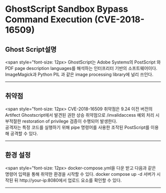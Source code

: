 # GhostScript Sandbox Bypass Command Execution (CVE-2018-16509)

## Ghost Script설명
<span style="font-size: 12px>
GhostScript는 Adobe Systems의 PostScript 와 PDF page description languages를 해석하는 인터프리터 기반의 소프트웨어이다.  
ImageMagick과 Python PIL 과 같은 image processing library에 널리 쓰인다. </span>

--------------------------------------------------------------------------------------------------------------------
## 취약점
<span style="font-size: 12px>
CVE-2018-16509 취약점은 9.24 이전 버전의 Artifect Ghostscript에서 발견된 권한 상승 취약점으로
/invalidaccess 예외 처리 시 부적절한 restoration of privilege 검증이 수행되어 발생한다.  
공격자는 특정 코드를 실행하기 위해 pipe 명령어를 사용한 조작된 PostScript를 이용해 공격할 수 있다.</span>

--------------------------------------------------------------------------------------------------------------------
## 환경 설정

<span style="font-size: 12px>
docker-compose.yml을 다운 받고 다음과 같은 명령어 입력을 통해 취약한 환경을 시작할 수 있다.
  docker compose up -d
서버가 시작된 뒤 http://your-ip:8080에서 업로드 요소를 확인할 수 있다. </span>

--------------------------------------------------------------------------------------------------------------------
